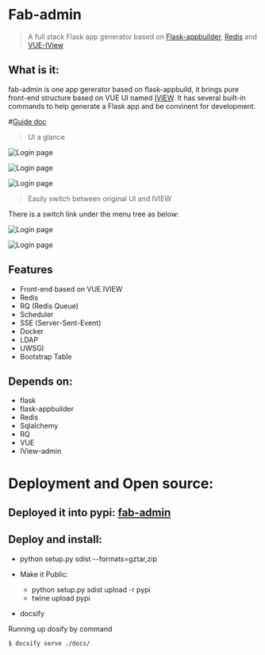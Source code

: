 Fab-admin
==========
> A full stack Flask app generator based on [Flask-appbuilder](https://github.com/dpgaspar/Flask-AppBuilder),
[Redis](https://redis.io/) and [VUE-IView]()

 What is it:
 -----------

fab-admin is one app gererator based on flask-appbuild, it brings pure front-end structure based on VUE UI named
[IVIEW](http://iview.talkingdata.com).
It has several built-in commands to help generate a Flask app and be convinent for development.

#[Guide doc](https://cw1427.github.io/fab-admin/)

> UI a glance

![Login page](./img/fab_login_page.jpg)

![Login page](./img/fab_home_page.jpg)

![Login page](./img/fab_security_user.jpg)

> Easily switch between original UI and IVIEW

There is a switch link under the menu tree as below:

![Login page](./img/ui_switch_link.jpg)

![Login page](./img/flask_appbuilder_default_ui.jpg)


Features
--------
 - Front-end based on VUE IVIEW
 - Redis
 - RQ (Redis Queue)
 - Scheduler
 - SSE (Server-Sent-Event)
 - Docker
 - LDAP
 - UWSGI
 - Bootstrap Table

Depends on:
-----------

- flask
- flask-appbuilder
- Redis
- Sqlalchemy
- RQ
- VUE
- IView-admin



# Deployment and Open source:


## Deployed it into pypi:  [fab-admin](https://pypi.org/project/fab-admin/)


## Deploy and install:

- python setup.py sdist --formats=gztar,zip

- Make it Public:

  - python setup.py sdist upload -r pypi
  - twine upload pypi
  
- docsify

 Running up dosify by command
```linux
$ docsify serve ./docs/
```
